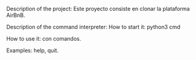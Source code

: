 Description of the project:
Este proyecto consiste en clonar la plataforma AirBnB.

Description of the command interpreter:
How to start it:
python3 cmd

How to use it:
con comandos.

Examples:
help, quit.